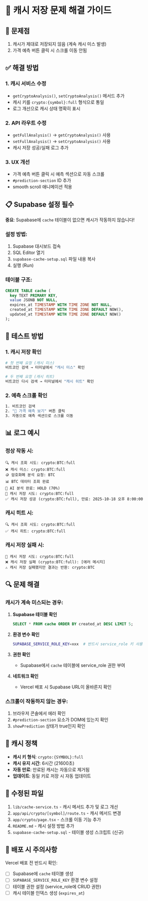 # 🔧 캐시 저장 문제 해결 가이드

## 🐛 문제점
1. 캐시가 제대로 저장되지 않음 (계속 캐시 미스 발생)
2. 가격 예측 버튼 클릭 시 스크롤 이동 안됨

## ✅ 해결 방법

### 1. 캐시 서비스 수정
- `getCryptoAnalysis()`, `setCryptoAnalysis()` 메서드 추가
- 캐시 키를 `crypto:{symbol}:full` 형식으로 통일
- 로그 개선으로 캐시 상태 명확히 표시

### 2. API 라우트 수정
- `getFullAnalysis()` → `getCryptoAnalysis()` 사용
- `setFullAnalysis()` → `setCryptoAnalysis()` 사용
- 캐시 저장 성공/실패 로그 추가

### 3. UX 개선
- 가격 예측 버튼 클릭 시 예측 섹션으로 자동 스크롤
- `#prediction-section` ID 추가
- smooth scroll 애니메이션 적용

## 📋 Supabase 설정 필수

**중요**: Supabase에 `cache` 테이블이 없으면 캐시가 작동하지 않습니다!

### 설정 방법:

1. Supabase 대시보드 접속
2. SQL Editor 열기
3. `supabase-cache-setup.sql` 파일 내용 복사
4. 실행 (Run)

### 테이블 구조:
```sql
CREATE TABLE cache (
  key TEXT PRIMARY KEY,
  value JSONB NOT NULL,
  expires_at TIMESTAMP WITH TIME ZONE NOT NULL,
  created_at TIMESTAMP WITH TIME ZONE DEFAULT NOW(),
  updated_at TIMESTAMP WITH TIME ZONE DEFAULT NOW()
);
```

## 🧪 테스트 방법

### 1. 캐시 저장 확인
```bash
# 첫 번째 요청 (캐시 미스)
비트코인 검색 → 터미널에서 "캐시 미스" 확인

# 두 번째 요청 (캐시 히트)
비트코인 다시 검색 → 터미널에서 "캐시 히트" 확인
```

### 2. 예측 스크롤 확인
```bash
1. 비트코인 검색
2. "🔮 가격 예측 보기" 버튼 클릭
3. 자동으로 예측 섹션으로 스크롤 이동
```

## 📊 로그 예시

### 정상 작동 시:
```
🔍 캐시 조회 시도: crypto:BTC:full
❌ 캐시 미스: crypto:BTC:full
🪙 암호화폐 분석 요청: BTC
📊 BTC 데이터 조회 완료
🤖 AI 분석 완료: HOLD (70%)
💾 캐시 저장 시도: crypto:BTC:full
✅ 캐시 저장 성공 (crypto:BTC:full), 만료: 2025-10-18 오후 8:00:00
```

### 캐시 히트 시:
```
🔍 캐시 조회 시도: crypto:BTC:full
✅ 캐시 히트: crypto:BTC:full
```

### 캐시 저장 실패 시:
```
💾 캐시 저장 시도: crypto:BTC:full
❌ 캐시 저장 실패 (crypto:BTC:full): [에러 메시지]
⚠️ 캐시 저장 실패했지만 결과는 반환: crypto:BTC
```

## 🔍 문제 해결

### 캐시가 계속 미스되는 경우:

1. **Supabase 테이블 확인**
   ```sql
   SELECT * FROM cache ORDER BY created_at DESC LIMIT 5;
   ```

2. **환경 변수 확인**
   ```bash
   SUPABASE_SERVICE_ROLE_KEY=xxx  # 반드시 service_role 키 사용
   ```

3. **권한 확인**
   - Supabase에서 `cache` 테이블에 service_role 권한 부여

4. **네트워크 확인**
   - Vercel 배포 시 Supabase URL이 올바른지 확인

### 스크롤이 작동하지 않는 경우:

1. 브라우저 콘솔에서 에러 확인
2. `#prediction-section` 요소가 DOM에 있는지 확인
3. `showPrediction` 상태가 true인지 확인

## 🎯 캐시 정책

- **캐시 키 형식**: `crypto:{SYMBOL}:full`
- **캐시 유지 시간**: 6시간 (21600초)
- **자동 만료**: 만료된 캐시는 자동으로 제거됨
- **업데이트**: 동일 키로 저장 시 자동 업데이트

## 📝 수정된 파일

1. `lib/cache-service.ts` - 캐시 메서드 추가 및 로그 개선
2. `app/api/crypto/[symbol]/route.ts` - 캐시 메서드 변경
3. `app/crypto/page.tsx` - 스크롤 이동 기능 추가
4. `README.md` - 캐시 설정 방법 추가
5. `supabase-cache-setup.sql` - 테이블 생성 스크립트 (신규)

## 🚀 배포 시 주의사항

Vercel 배포 전 반드시 확인:
- [ ] Supabase에 `cache` 테이블 생성
- [ ] `SUPABASE_SERVICE_ROLE_KEY` 환경 변수 설정
- [ ] 테이블 권한 설정 (service_role에 CRUD 권한)
- [ ] 캐시 테이블 인덱스 생성 (`expires_at`)
